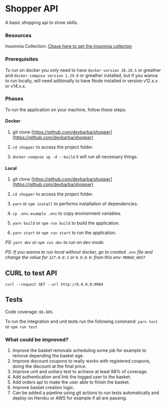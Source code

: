 # Shopper API

A basic shopping api to show skills.

### Resources

Insomnia Collection: [Clique here to get the insomnia collecton](./resources/shopper-insomnia.json)

### Prerequisites

To run on docker you only need to have `docker version 20.10.5` or greather and `docker-compose version 1.29.0` or greather installed, but if you wanna to run locally, will need aditionally to have Node installed in version v12.x.x or v14.x.x.

### Phases

To run the application on your machine, follow these steps:

#### Docker

1. git clone [https://github.com/devbarba/shopper](https://github.com/devbarba/shopper)

2. `cd shopper` to access the project folder.

3. `docker-compose up -d --build` it will run all necessary things.

#### Local

1. git clone [https://github.com/devbarba/shopper](https://github.com/devbarba/shopper)

2. `cd shopper` to access the project folder.

3. `yarn` or `npm install` to performs installation of dependencies.

4. `cp .env.example .env` to copy environment variables.

5. `yarn build` or `npm run build` to build the application.

6. `yarn start` or `npm run start` to run the application.

*PS: `yarn dev` or `npm run dev` to run on dev mode.*

*PS: If you wanna to run local without docker, go to created `.env` file and change the value for `127.0.0.1` or `0.0.0.0`: from this env: `MONGO_HOST`*

## CURL to test API


```shell
curl --request GET --url http://0.0.0.0:9004
```

## Tests

Code coverage: `86.88%`.

To run the integration and unit tests run the following command: `yarn test` or `npm run test`

### What could be improved?
1. Improve the basket removals scheduling some job for example to remove depending the basket age.
2. Improve discount coupons to really works with registered coupons, doing the discount at the final price.
3. Improve unit and unitary test to achieve at least 98% of coverage.
4. Add authentication and link the logged user to the basket.
5. Add orders api to make the user able to finish the basket.
6. Improve basket creation logic.
7. Can be added a pipeline using git actions to run tests automatically and deploy on Heroku or AWS for example if all are passing.

